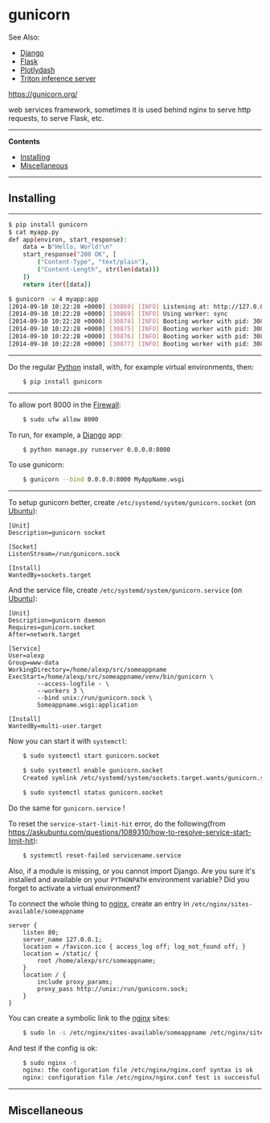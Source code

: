 # gunicorn

See Also:

  - [Django](Django.md)
  - [Flask](Flask.md)
  - [Plotlydash](Plotlydash.md)
  - [Triton inference server](Triton_inference_server.md)


https://gunicorn.org/

web services framework, sometimes it is used behind nginx to
serve http requests, to serve Flask, etc.

---

**Contents**

- [Installing](Gunicorn.md#installing)
- [Miscellaneous](Gunicorn.md#miscellaneous)

---

## Installing

---

```bash
$ pip install gunicorn
$ cat myapp.py
def app(environ, start_response):
    data = b"Hello, World!\n"
    start_response("200 OK", [
        ("Content-Type", "text/plain"),
        ("Content-Length", str(len(data)))
    ])
    return iter([data])

$ gunicorn -w 4 myapp:app
[2014-09-10 10:22:28 +0000] [30869] [INFO] Listening at: http://127.0.0.1:8000 (30869)
[2014-09-10 10:22:28 +0000] [30869] [INFO] Using worker: sync
[2014-09-10 10:22:28 +0000] [30874] [INFO] Booting worker with pid: 30874
[2014-09-10 10:22:28 +0000] [30875] [INFO] Booting worker with pid: 30875
[2014-09-10 10:22:28 +0000] [30876] [INFO] Booting worker with pid: 30876
[2014-09-10 10:22:28 +0000] [30877] [INFO] Booting worker with pid: 30877
```

---

Do the regular [Python](Python.md) install, with, for example virtual environments,
then:

```bash
    $ pip install gunicorn
```

---

To allow port 8000 in the [Firewall](Firewall.md):

```bash
    $ sudo ufw allow 8000
```

To run, for example, a [Django](Django.md) app:

```bash
    $ python manage.py runserver 0.0.0.0:8000
```

To use gunicorn:

```bash
    $ gunicorn --bind 0.0.0.0:8000 MyAppName.wsgi
```

---

To setup gunicorn better, create `/etc/systemd/system/gunicorn.socket` (on [Ubuntu](Ubuntu.md)):

```
[Unit]
Description=gunicorn socket

[Socket]
ListenStream=/run/gunicorn.sock

[Install]
WantedBy=sockets.target
```

And the service file, create `/etc/systemd/system/gunicorn.service` (on [Ubuntu](Ubuntu.md)):

```
[Unit]
Description=gunicorn daemon
Requires=gunicorn.socket
After=network.target

[Service]
User=alexp
Group=www-data
WorkingDirectory=/home/alexp/src/someappname
ExecStart=/home/alexp/src/someappname/venv/bin/gunicorn \
        --access-logfile - \
        --workers 3 \
        --bind unix:/run/gunicorn.sock \
        Someappname.wsgi:application

[Install]
WantedBy=multi-user.target
```    

Now you can start it with `systemctl`:

```bash
    $ sudo systemctl start gunicorn.socket

    $ sudo systemctl enable gunicorn.socket
    Created symlink /etc/systemd/system/sockets.target.wants/gunicorn.socket → /etc/systemd/system/gunicorn.socket.

    $ sudo systemctl status gunicorn.socket
```

Do the same for `gunicorn.service` !

To reset the `service-start-limit-hit` error, do the following(from
https://askubuntu.com/questions/1089310/how-to-resolve-service-start-limit-hit):

```bash
    $ systemctl reset-failed servicename.service
```

Also, if a module is missing, or you cannot import Django. Are you sure it's installed and
available on your `PYTHONPATH` environment variable? Did you forget to activate a virtual environment?

To connect the whole thing to [nginx](Nginx.md), create an entry in
`/etc/nginx/sites-available/someappname`

```
server {
    listen 80;
    server_name 127.0.0.1;
    location = /favicon.ico { access_log off; log_not_found off; }
    location = /static/ {
        root /home/alexp/src/someappname;
    }
    location / {
        include proxy_params;
        proxy_pass http://unix:/run/gunicorn.sock;
    }
}
```

You can create a symbolic link to the [nginx](Nginx.md) sites:

```bash
    $ sudo ln -s /etc/nginx/sites-available/someappname /etc/nginx/sites-enabled
```

And test if the config is ok:

```bash
    $ sudo nginx -t
    nginx: the configuration file /etc/nginx/nginx.conf syntax is ok
    nginx: configuration file /etc/nginx/nginx.conf test is successful
```

---

## Miscellaneous

